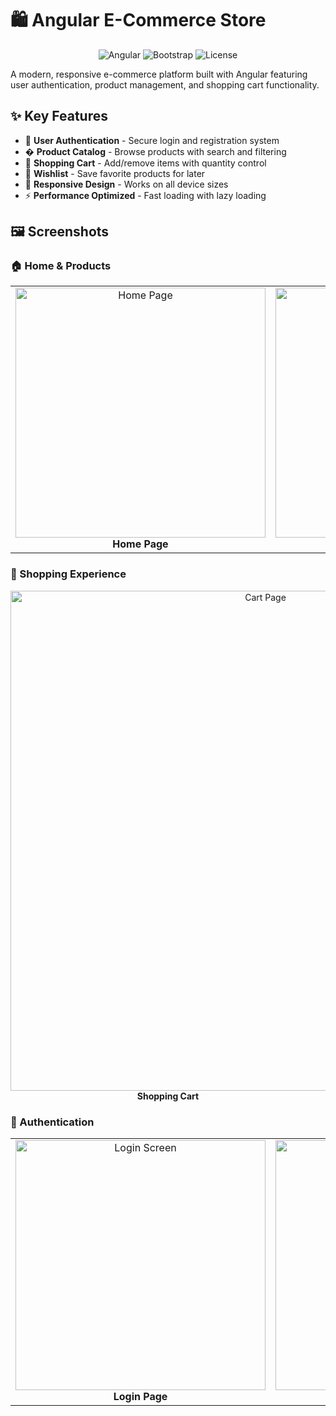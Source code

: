 # 🛍️ Angular E-Commerce Store

<p align="center">
  <img src="https://img.shields.io/badge/Angular-DD0031?style=for-the-badge&logo=angular&logoColor=white" alt="Angular">
  <img src="https://img.shields.io/badge/Bootstrap-7952B3?style=for-the-badge&logo=bootstrap&logoColor=white" alt="Bootstrap">
  <img src="https://img.shields.io/badge/license-MIT-blue?style=for-the-badge" alt="License">
</p>

A modern, responsive e-commerce platform built with Angular featuring user authentication, product management, and shopping cart functionality.

## ✨ Key Features

- 🔐 **User Authentication** - Secure login and registration system
- � **Product Catalog** - Browse products with search and filtering
- 🛒 **Shopping Cart** - Add/remove items with quantity control
- 💖 **Wishlist** - Save favorite products for later
- 📱 **Responsive Design** - Works on all device sizes
- ⚡ **Performance Optimized** - Fast loading with lazy loading

## 🖼️ Screenshots

### 🏠 Home & Products

<table>
  <tr>
    <td align="center">
      <img src="https://github.com/user-attachments/assets/fd61b638-6b3e-4acd-bb35-7668629f6cce" width="400" alt="Home Page">
      <br><strong>Home Page</strong>
    </td>
    <td align="center">
      <img src="https://github.com/user-attachments/assets/ce6de144-c50c-4039-8466-a45a3edda17c" width="400" alt="Product Search">
      <br><strong>Product Search</strong>
    </td>
  </tr>
</table>

### 🛒 Shopping Experience

<p align="center">
  <img src="https://github.com/user-attachments/assets/129452d9-793f-4aee-9ee8-2631c7fc240d" width="800" alt="Cart Page">
  <br><strong>Shopping Cart</strong>
</p>

### 🔐 Authentication

<table>
  <tr>
    <td align="center">
      <img src="https://github.com/user-attachments/assets/f0d0a6d1-abb6-459a-b138-e68c4c29be89" width="400" alt="Login Screen">
      <br><strong>Login Page</strong>
    </td>
    <td align="center">
      <img src="https://github.com/user-attachments/assets/9d958631-b114-4f44-8900-5883f9b42f16" width="400" alt="Register Screen">
      <br><strong>Registration Page</strong>
    </td>
  </tr>
</table>
